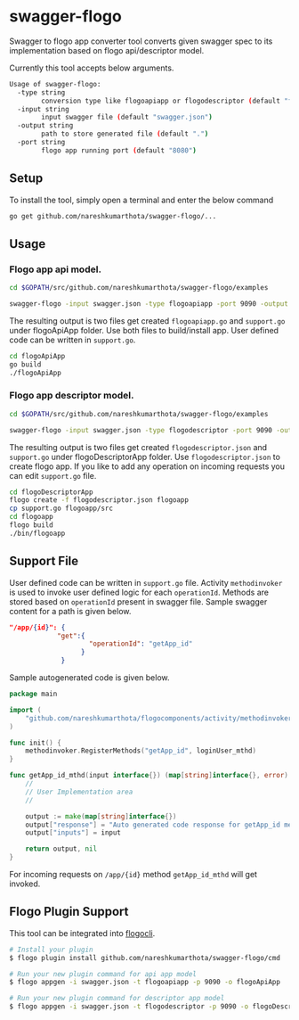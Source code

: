 # swagger-flogo
Swagger to flogo app converter tool converts given swagger spec to its implementation based on flogo api/descriptor model.

Currently this tool accepts below arguments.
```sh
Usage of swagger-flogo:
  -type string
        conversion type like flogoapiapp or flogodescriptor (default "flogoapiapp")
  -input string
        input swagger file (default "swagger.json")
  -output string
        path to store generated file (default ".")
  -port string
        flogo app running port (default "8080")
```
## Setup
To install the tool, simply open a terminal and enter the below command
```sh
go get github.com/nareshkumarthota/swagger-flogo/...
```

## Usage
### Flogo app api model.
```sh
cd $GOPATH/src/github.com/nareshkumarthota/swagger-flogo/examples

swagger-flogo -input swagger.json -type flogoapiapp -port 9090 -output flogoApiApp
```
The resulting output is two files get created `flogoapiapp.go` and `support.go` under flogoApiApp folder.  Use both files to build/install app. User defined code can be written in `support.go`.
```sh
cd flogoApiApp
go build
./flogoApiApp
```
### Flogo app descriptor model.
```sh
cd $GOPATH/src/github.com/nareshkumarthota/swagger-flogo/examples

swagger-flogo -input swagger.json -type flogodescriptor -port 9090 -output flogoDescriptorApp
```
The resulting output is two files get created `flogodescriptor.json` and `support.go` under flogoDescriptorApp folder. Use `flogodescriptor.json` to create flogo app. If you like to add any operation on incoming requests you can edit `support.go` file.

```sh
cd flogoDescriptorApp
flogo create -f flogodescriptor.json flogoapp
cp support.go flogoapp/src
cd flogoapp
flogo build
./bin/flogoapp
```

## Support File
User defined code can be written in `support.go` file. Activity `methodinvoker` is used to invoke user defined logic for each `operationId`. Methods are stored based on `operationId` present in swagger file. Sample swagger content for a path is given below.
```json
"/app/{id}": {
            "get":{
                    "operationId": "getApp_id"
                  }
             }      
```
Sample autogenerated code is given below.
```go
package main

import (
	"github.com/nareshkumarthota/flogocomponents/activity/methodinvoker"
)

func init() {
    methodinvoker.RegisterMethods("getApp_id", loginUser_mthd)
}

func getApp_id_mthd(input interface{}) (map[string]interface{}, error) {
	//
	// User Implementation area
	//

	output := make(map[string]interface{})
	output["response"] = "Auto generated code response for getApp_id method"
	output["inputs"] = input

	return output, nil
}
```
For incoming requests on `/app/{id}` method `getApp_id_mthd` will get invoked.
## Flogo Plugin Support
This tool can be integrated into [flogocli](https://github.com/project-flogo/cli).
```sh
# Install your plugin
$ flogo plugin install github.com/nareshkumarthota/swagger-flogo/cmd

# Run your new plugin command for api app model
$ flogo appgen -i swagger.json -t flogoapiapp -p 9090 -o flogoApiApp

# Run your new plugin command for descriptor app model
$ flogo appgen -i swagger.json -t flogodescriptor -p 9090 -o flogoDescriptorApp
```